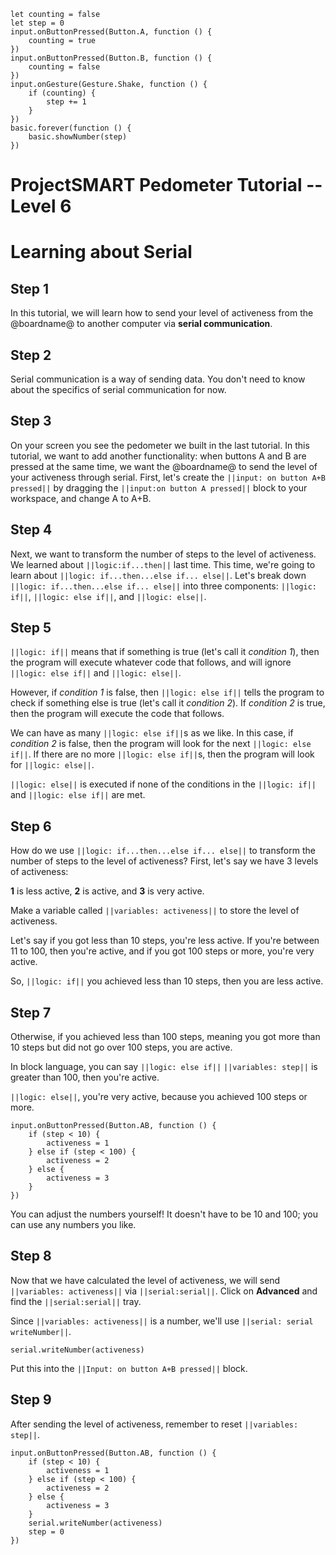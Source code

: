 ```template
let counting = false
let step = 0
input.onButtonPressed(Button.A, function () {
    counting = true
})
input.onButtonPressed(Button.B, function () {
    counting = false
})
input.onGesture(Gesture.Shake, function () {
    if (counting) {
        step += 1
    }
})
basic.forever(function () {
    basic.showNumber(step)
})
```

# ProjectSMART Pedometer Tutorial -- Level 6
# Learning about Serial

## Step 1

In this tutorial, we will learn how to send your level of activeness from the @boardname@ to another computer via **serial communication**.

## Step 2

Serial communication is a way of sending data.
You don't need to know about the specifics of serial communication for now.

## Step 3

On your screen you see the pedometer we built in the last tutorial.
In this tutorial, we want to add another functionality:
when buttons A and B are pressed at the same time, we want the @boardname@ to send the level of your activeness through serial.
First, let's create the ``||input: on button A+B pressed||`` by dragging the ``||input:on button A pressed||`` block to your workspace, and change A to A+B.

## Step 4

Next, we want to transform the number of steps to the level of activeness.
We learned about ``||logic:if...then||`` last time. This time, we're going to learn about ``||logic: if...then...else if... else||``.
Let's break down ``||logic: if...then...else if... else||`` into three components: ``||logic: if||``, ``||logic: else if||``, and ``||logic: else||``.

## Step 5

``||logic: if||`` means that if something is true (let's call it *condition 1*), then the program will execute whatever code that follows,
and will ignore ``||logic: else if||`` and ``||logic: else||``.

However, if *condition 1* is false, then ``||logic: else if||`` tells the program to check if something else is true (let's call it *condition 2*).
If *condition 2* is true, then the program will execute the code that follows.

We can have as many ``||logic: else if||``s as we like.
In this case, if *condition 2* is false, then the program will look for the next ``||logic: else if||``.
If there are no more ``||logic: else if||``s, then the program will look for ``||logic: else||``.

``||logic: else||`` is executed if none of the conditions in the ``||logic: if||`` and ``||logic: else if||`` are met.

## Step 6

How do we use ``||logic: if...then...else if... else||`` to transform the number of steps to the level of activeness?
First, let's say we have 3 levels of activeness:

**1** is less active, **2** is active, and **3** is very active.

Make a variable called ``||variables: activeness||`` to store the level of activeness.

Let's say if you got less than 10 steps, you're less active.
If you're between 11 to 100, then you're active,
and if you got 100 steps or more, you're very active.

So,
``||logic: if||`` you achieved less than 10 steps, then you are less active.


## Step 7

Otherwise, if you achieved less than 100 steps, meaning you got more than 10 steps but did not go over 100 steps, you are active.

In block language, you can say ``||logic: else if||`` ``||variables: step||`` is greater than 100, then you're active.

``||logic: else||``, you're very active, because you achieved 100 steps or more.

```blocks
input.onButtonPressed(Button.AB, function () {
    if (step < 10) {
        activeness = 1
    } else if (step < 100) {
        activeness = 2
    } else {
        activeness = 3
    }
})
```
You can adjust the numbers yourself! It doesn't have to be 10 and 100; you can use any numbers you like.

## Step 8

Now that we have calculated the level of activeness, we will send ``||variables: activeness||`` via ``||serial:serial||``.
Click on **Advanced** and find the ``||serial:serial||`` tray.

Since ``||variables: activeness||`` is a number, we'll use ``||serial: serial writeNumber||``.

```blocks
serial.writeNumber(activeness)
```
Put this into the ``||Input: on button A+B pressed||`` block.

## Step 9

After sending the level of activeness, remember to reset ``||variables: step||``.

```blocks
input.onButtonPressed(Button.AB, function () {
    if (step < 10) {
        activeness = 1
    } else if (step < 100) {
        activeness = 2
    } else {
        activeness = 3
    }
    serial.writeNumber(activeness)
    step = 0
})
```
